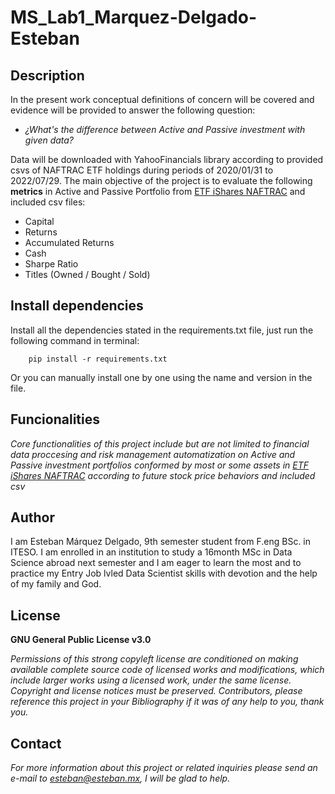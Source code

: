 # MS_Lab1_Marquez-Delgado-Esteban

## Description
In the present work conceptual definitions of concern will be covered and evidence will be provided to answer the following question:
- *¿What's the difference between Active and Passive investment with given data?*

Data will be downloaded with YahooFinancials library according to provided csvs of NAFTRAC ETF holdings during periods of 2020/01/31 to 2022/07/29.
 The main objective of the project is to evaluate the following **metrics** in Active and Passive Portfolio from [ETF iShares NAFTRAC](https://www.blackrock.com/mx/intermediarios/productos/251895/ishares-naftrac-fund#/) and included csv files:

 + Capital
 + Returns
 + Accumulated Returns
 + Cash 
 + Sharpe Ratio
 + Titles (Owned / Bought / Sold)

## Install dependencies

Install all the dependencies stated in the requirements.txt file, just run the following command in terminal:

        pip install -r requirements.txt
        
Or you can manually install one by one using the name and version in the file.

## Funcionalities

*Core functionalities of this project include but are not limited to financial data proccesing and risk management automatization on Active and Passive investment portfolios conformed by most or some assets in 
[ETF iShares NAFTRAC](https://www.blackrock.com/mx/intermediarios/productos/251895/ishares-naftrac-fund#/) according to future stock price behaviors and included csv*

## Author
I am Esteban Márquez Delgado, 9th semester student from F.eng BSc. in ITESO. I am enrolled in an institution to study a 16month MSc in Data Science abroad next semester and I am eager to learn the most 
and to practice my Entry Job lvled Data Scientist skills with devotion and the help of my family and God.

## License
**GNU General Public License v3.0** 

*Permissions of this strong copyleft license are conditioned on making available 
complete source code of licensed works and modifications, which include larger 
works using a licensed work, under the same license. Copyright and license notices 
must be preserved. Contributors, please reference this project in your Bibliography 
if it was of any help to you, thank you.*


## Contact
*For more information about this project or related inquiries please send an e-mail to esteban@esteban.mx, I will be glad to help.*
